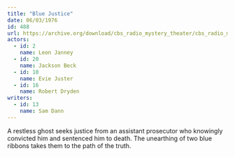 ```yaml
---
title: "Blue Justice"
date: 06/03/1976
id: 488
url: https://archive.org/download/cbs_radio_mystery_theater/cbs_radio_mystery_theater-0451-0500.zip/cbs_radio_mystery_theater-0451-0500%2Fcbsrmt_0488_blue_justice.mp3
actors:  
  - id: 2
    name: Leon Janney  
  - id: 20
    name: Jackson Beck  
  - id: 10
    name: Evie Juster  
  - id: 16
    name: Robert Dryden
writers:  
  - id: 13
    name: Sam Dann
---
```

A restless ghost seeks justice from an assistant prosecutor who knowingly convicted him and sentenced him to death. The unearthing of two blue ribbons takes them to the path of the truth.